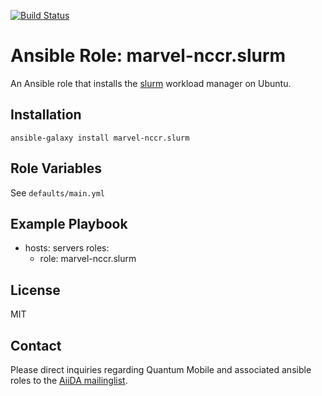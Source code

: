 [![Build Status](https://travis-ci.org/marvel-nccr/ansible-role-slurm.svg?branch=master)](https://travis-ci.org/marvel-nccr/ansible-role-slurm)

# Ansible Role: marvel-nccr.slurm

An Ansible role that installs the [slurm](https://slurm.schedmd.com/) workload manager on Ubuntu.

## Installation

`ansible-galaxy install marvel-nccr.slurm`

## Role Variables

See `defaults/main.yml`

## Example Playbook

  - hosts: servers
    roles:
    - role: marvel-nccr.slurm

## License

MIT

## Contact

Please direct inquiries regarding Quantum Mobile and associated ansible roles to the [AiiDA mailinglist](http://www.aiida.net/mailing-list/).
